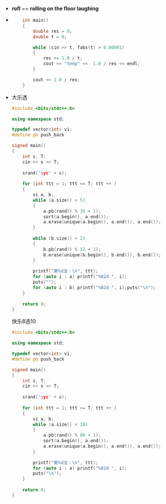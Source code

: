 + **rofl** == **rolling on the floor laughing**

+ ```cpp
      int main()
      {
          double res = 0;
          double t = 0;
  
          while (cin >> t, fabs(t) > 0.00001)
          {
              res += 1.0 / t;
              cout << "temp" <<  1.0 / res << endl;
          }
  
          cout << 1.0 / res;
      }
  
  ```

+ 大乐透

  ```cpp
  #include <bits/stdc++.h>
  
  using namespace std;
  
  typedef vector<int> vi;
  #define pb push_back
  
  signed main()
  {
      int s, T;
      cin >> s >> T;
      
      srand('zyc' + s);
      
      for (int ttt = 1; ttt <= T; ttt ++ )
      {
          vi a, b;
          while (a.size() < 5)
          {
              a.pb(rand() % 35 + 1);
              sort(a.begin(), a.end());
              a.erase(unique(a.begin(), a.end()), a.end());
          }
          
          while (b.size() < 2) 
          {
              b.pb(rand() % 12 + 1);
              b.erase(unique(b.begin(), b.end()), b.end());
          }
          
          printf("第%d注：\n", ttt);
          for (auto i : a) printf("%02d ", i);
          puts("");
          for (auto i : b) printf("%02d ", i);puts("\n");
      }
      
      return 0;
  }
  ```

  快乐8选10

  ```cpp
  #include <bits/stdc++.h>
  
  using namespace std;
  
  typedef vector<int> vi;
  #define pb push_back
  
  signed main()
  {
      int s, T;
      cin >> s >> T;
      
      srand('zyc' + s);
      
      for (int ttt = 1; ttt <= T; ttt ++ )
      {
          vi a, b;
          while (a.size() < 10)
          {
              a.pb(rand() % 80 + 1);
              sort(a.begin(), a.end());
              a.erase(unique(a.begin(), a.end()), a.end());
          }
          
          printf("第%d注：\n", ttt);
          for (auto i : a) printf("%02d ", i);
          puts("\n");
      }
      
      return 0;
  }
  ```

  